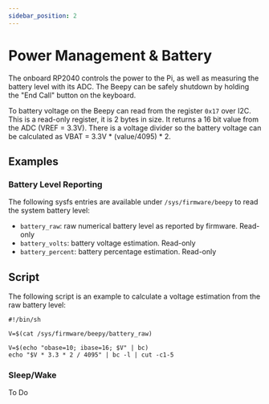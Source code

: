 ```yaml
---
sidebar_position: 2
---
```


# Power Management & Battery

The onboard RP2040 controls the power to the Pi, as well as measuring the battery level with its ADC. The Beepy can be safely shutdown by holding the "End Call" button on the keyboard.

To battery voltage on the Beepy can read from the register ```0x17``` over I2C. This is a read-only register, it is 2 bytes in size. It returns a 16 bit value from the ADC (VREF = 3.3V). There is a voltage divider so the battery voltage can be calculated as VBAT = 3.3V * (value/4095) * 2.

## Examples

### Battery Level Reporting

The following sysfs entries are available under `/sys/firmware/beepy` to read the system battery level:

- `battery_raw`: raw numerical battery level as reported by firmware. Read-only
- `battery_volts`: battery voltage estimation. Read-only
- `battery_percent`: battery percentage estimation. Read-only

## Script

The following script is an example to calculate a voltage estimation from the raw battery level:

```
#!/bin/sh

V=$(cat /sys/firmware/beepy/battery_raw)

V=$(echo "obase=10; ibase=16; $V" | bc)
echo "$V * 3.3 * 2 / 4095" | bc -l | cut -c1-5
```

### Sleep/Wake

To Do